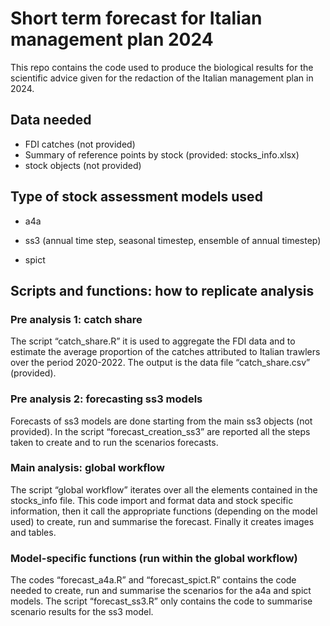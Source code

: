 
# Short term forecast for Italian management plan 2024

This repo contains the code used to produce the biological results for
the scientific advice given for the redaction of the Italian management
plan in 2024.

## Data needed

- FDI catches (not provided)
- Summary of reference points by stock (provided: stocks_info.xlsx)
- stock objects (not provided)

## Type of stock assessment models used

- a4a

- ss3 (annual time step, seasonal timestep, ensemble of annual timestep)

- spict

## Scripts and functions: how to replicate analysis

### Pre analysis 1: catch share

The script “catch_share.R” it is used to aggregate the FDI data and to
estimate the average proportion of the catches attributed to Italian
trawlers over the period 2020-2022. The output is the data file
“catch_share.csv” (provided).

### Pre analysis 2: forecasting ss3 models

Forecasts of ss3 models are done starting from the main ss3 objects (not
provided). In the script “forecast_creation_ss3” are reported all the
steps taken to create and to run the scenarios forecasts.

### Main analysis: global workflow

The script “global workflow” iterates over all the elements contained in
the stocks_info file. This code import and format data and stock
specific information, then it call the appropriate functions (depending
on the model used) to create, run and summarise the forecast. Finally it
creates images and tables.

### Model-specific functions (run within the global workflow)

The codes “forecast_a4a.R” and “forecast_spict.R” contains the code
needed to create, run and summarise the scenarios for the a4a and spict
models. The script “forecast_ss3.R” only contains the code to summarise
scenario results for the ss3 model.
